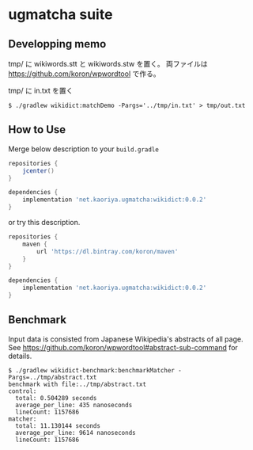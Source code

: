 # ugmatcha suite

## Developping memo

tmp/ に wikiwords.stt と wikiwords.stw を置く。
両ファイルは <https://github.com/koron/wpwordtool> で作る。

tmp/ に in.txt を置く

```console
$ ./gradlew wikidict:matchDemo -Pargs='../tmp/in.txt' > tmp/out.txt
```

## How to Use

Merge below description to your `build.gradle`

```gradle
repositories {
    jcenter()
}

dependencies {
    implementation 'net.kaoriya.ugmatcha:wikidict:0.0.2'
}
```

or try this description.

```gradle
repositories {
    maven {
        url 'https://dl.bintray.com/koron/maven'
    }
}

dependencies {
    implementation 'net.kaoriya.ugmatcha:wikidict:0.0.2'
}
```

## Benchmark

Input data is consisted from Japanese Wikipedia's abstracts of all page.
See <https://github.com/koron/wpwordtool#abstract-sub-command> for details.

```console
$ ./gradlew wikidict-benchmark:benchmarkMatcher -Pargs=../tmp/abstract.txt
benchmark with file:../tmp/abstract.txt
control:
  total: 0.504289 seconds
  average_per_line: 435 nanoseconds
  lineCount: 1157686
matcher:
  total: 11.130144 seconds
  average_per_line: 9614 nanoseconds
  lineCount: 1157686
```
